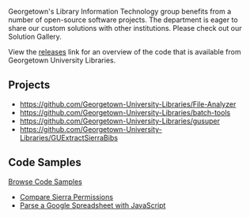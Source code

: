Georgetown's Library Information Technology group benefits from a number of open-source software projects. The department is eager to share our custom solutions with other institutions. Please check out our Solution Gallery.

View the [releases](https://github.com/Georgetown-University-Libraries/Georgetown-University-Libraries-Code/releases) link for an overview of the code that is available from Georgetown University Libraries.

## Projects

* https://github.com/Georgetown-University-Libraries/File-Analyzer
* https://github.com/Georgetown-University-Libraries/batch-tools
* https://github.com/Georgetown-University-Libraries/gusuper
* https://github.com/Georgetown-University-Libraries/GUExtractSierraBibs

## Code Samples

[Browse Code Samples](https://rawgit.com/Georgetown-University-Libraries/Georgetown-University-Libraries-Code/master/index.html)

* [Compare Sierra Permissions](https://gist.github.com/terrywbrady/964caf23f91e27d01292)
* [Parse a Google Spreadsheet with JavaScript](https://github.com/Georgetown-University-Libraries/Georgetown-University-Libraries-Code/blob/master/samples/GoogleSpreadsheet.md)
